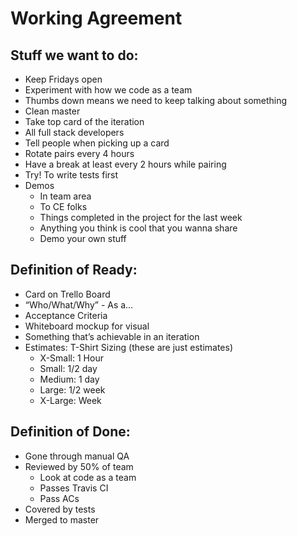 # Working Agreement

## Stuff we want to do:
- Keep Fridays open
- Experiment with how we code as a team
- Thumbs down means we need to keep talking about something
- Clean master
- Take top card of the iteration
- All full stack developers
- Tell people when picking up a card
- Rotate pairs every 4 hours
- Have a break at least every 2 hours while pairing
- Try! To write tests first
- Demos
    - In team area
    - To CE folks
    - Things completed in the project for the last week
    - Anything you think is cool that you wanna share
    - Demo your own stuff
## Definition of Ready:
- Card on Trello Board
- “Who/What/Why” - As a…
- Acceptance Criteria
- Whiteboard mockup for visual
- Something that’s achievable in an iteration
- Estimates: T-Shirt Sizing (these are just estimates)
    - X-Small: 1 Hour
    - Small: 1/2 day
    - Medium: 1 day
    - Large: 1/2 week
    - X-Large: Week
## Definition of Done:
- Gone through manual QA
- Reviewed by 50% of team
    - Look at code as a team
    - Passes Travis CI
    - Pass ACs
- Covered by tests
- Merged to master

